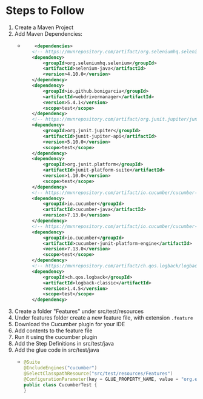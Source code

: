 # Steps to Follow

1. Create a Maven Project
2. Add Maven Dependencies:
   - ```xml
         <dependencies>
        <!-- https://mvnrepository.com/artifact/org.seleniumhq.selenium/selenium-java -->
        <dependency>
            <groupId>org.seleniumhq.selenium</groupId>
            <artifactId>selenium-java</artifactId>
            <version>4.10.0</version>
        </dependency>
        <dependency>
            <groupId>io.github.bonigarcia</groupId>
            <artifactId>webdrivermanager</artifactId>
            <version>5.4.1</version>
            <scope>test</scope>
        </dependency>
        <!-- https://mvnrepository.com/artifact/org.junit.jupiter/junit-jupiter-api -->
        <dependency>
            <groupId>org.junit.jupiter</groupId>
            <artifactId>junit-jupiter-api</artifactId>
            <version>5.10.0</version>
            <scope>test</scope>
        </dependency>
        <dependency>
            <groupId>org.junit.platform</groupId>
            <artifactId>junit-platform-suite</artifactId>
            <version>1.10.0</version>
            <scope>test</scope>
        </dependency>
        <!-- https://mvnrepository.com/artifact/io.cucumber/cucumber-java -->
        <dependency>
            <groupId>io.cucumber</groupId>
            <artifactId>cucumber-java</artifactId>
            <version>7.13.0</version>
        </dependency>
        <!-- https://mvnrepository.com/artifact/io.cucumber/cucumber-junit-platform-engine -->
        <dependency>
            <groupId>io.cucumber</groupId>
            <artifactId>cucumber-junit-platform-engine</artifactId>
            <version>7.13.0</version>
            <scope>test</scope>
        </dependency>
        <!-- https://mvnrepository.com/artifact/ch.qos.logback/logback-classic -->
        <dependency>
            <groupId>ch.qos.logback</groupId>
            <artifactId>logback-classic</artifactId>
            <version>1.4.5</version>
            <scope>test</scope>
        </dependency>
    </dependencies>
3. Create a folder "Features" under src/test/resources
4. Under features folder create a new feature file, with extension `.feature`
5. Download the Cucumber plugin for your IDE
6. Add contents to the feature file
7. Run it using the cucumber plugin
8. Add the Step Definitions in src/test/java
9. Add the glue code in src/test/java
   - ```java
     @Suite
     @IncludeEngines("cucumber")
     @SelectClasspathResource("src/test/resources/Features")
     @ConfigurationParameter(key = GLUE_PROPERTY_NAME, value = "org.example.StepDefinition")
     public class CucumberTest {
     }